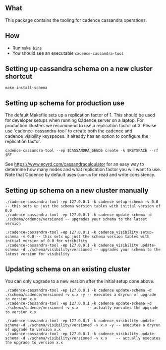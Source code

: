 ## What
This package contains the tooling for cadence cassandra operations.

## How
- Run `make bins`
- You should see an executable `cadence-cassandra-tool`

## Setting up cassandra schema on a new cluster shortcut
``` 
make install-schema
```

## Setting up schema for production use
The default Makefile sets up a replication factor of 1.  This should be used for developer setups when running Cadence server on a laptop. For production clusters we recommend to use a replication factor of 3. Please use 'cadence-cassandra-tool' to create both the cadence and cadence_visibility keyspaces. It already has an option to configure the replication factor.

```
cadence-cassandra-tool --ep $CASSANDRA_SEEDS create -k $KEYSPACE --rf $RF
```

See https://www.ecyrd.com/cassandracalculator for an easy way to determine how many nodes and what replication factor you will want to use.  Note that Cadence by default uses `Quorum` for read and write consistency.

## Setting up schema on a new cluster manually
```
./cadence-cassandra-tool -ep 127.0.0.1 -k cadence setup-schema -v 0.0 -- this sets up just the schema version tables with initial version of 0.0
./cadence-cassandra-tool -ep 127.0.0.1 -k cadence update-schema -d ./schema/cadence/versioned -- upgrades your schema to the latest version

./cadence-cassandra-tool -ep 127.0.0.1 -k cadence_visibility setup-schema -v 0.0 -- this sets up just the schema version tables with initial version of 0.0 for visibility
./cadence-cassandra-tool -ep 127.0.0.1 -k cadence_visibility update-schema -d ./schema/visibility/versioned -- upgrades your schema to the latest version for visibility
```

## Updating schema on an existing cluster
You can only upgrade to a new version after the initial setup done above.

```
./cadence-cassandra-tool -ep 127.0.0.1 -k cadence update-schema -d ./schema/cadence/versioned -v x.x -y -- executes a dryrun of upgrade to version x.x
./cadence-cassandra-tool -ep 127.0.0.1 -k cadence update-schema -d ./schema/cadence/versioned -v x.x    -- actually executes the upgrade to version x.x

./cadence-cassandra-tool -ep 127.0.0.1 -k cadence_visibility update-schema -d ./schema/visibility/versioned -v x.x -y -- executes a dryrun of upgrade to version x.x
./cadence-cassandra-tool -ep 127.0.0.1 -k cadence_visibility update-schema -d ./schema/visibility/versioned -v x.x    -- actually executes the upgrade to version x.x
```

